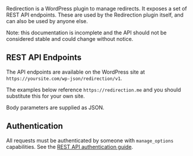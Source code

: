 Redirection is a WordPress plugin to manage redirects. It exposes a set of REST API endpoints. These are used by the Redirection plugin itself, and can also be used by anyone else.

Note: this documentation is incomplete and the API should not be considered stable and could change without notice.

## REST API Endpoints

The API endpoints are available on the WordPress site at `https://yoursite.com/wp-json/redirection/v1`.

The examples below reference `https://redirection.me` and you should substitute this for your own site.

Body parameters are supplied as JSON.

## Authentication

All requests must be authenticated by someone with `manage_options` capabilities. See the [REST API authentication guide](https://developer.wordpress.org/rest-api/using-the-rest-api/authentication/).

